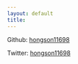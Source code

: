 ```yaml
---
layout: default
title: 
---
```


Github: [hongson11698](https://github.com/hongson11698)

Twitter: [hongson11698](https://twitter.com/hongson11698)